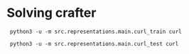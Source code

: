 
# Solving crafter


```
 python3 -u -m src.representations.main.curl_train curl
```

```
 python3 -u -m src.representations.main.curl_test curl
```
